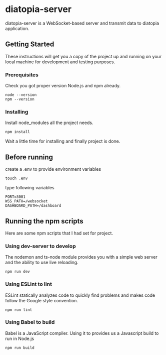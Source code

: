 # diatopia-server

diatopia-server is a WebSocket-based server and transmit data to diatopia application.

## Getting Started

These instructions will get you a copy of the project up and running on your local machine for development and testing purposes.

### Prerequisites

Check you got proper version Node.js and npm already.

```
node --version
npm --version
```

### Installing

Install node_modules all the project needs.

```
npm install
```

Wait a little time for installing and finally project is done.

## Before running

create a .env to provide environment variables

```
touch .env
```

type following variables

```
PORT=3001
WSS_PATH=/websocket
DASHBOARD_PATH=/dashboard
```

## Running the npm scripts

Here are some npm scripts that I had set for project.

### Using dev-server to develop

The nodemon and ts-node module provides you with a simple web server and the ability to use live reloading.

```
npm run dev
```

### Using ESLint to lint

ESLint statically analyzes code to quickly find problems and makes code follow the Google style convention.

```
npm run lint
```

### Using Babel to build

Babel is a JavaScript compiler. Using it to provides us a Javascript build to run in Node.js

```
npm run build
```
